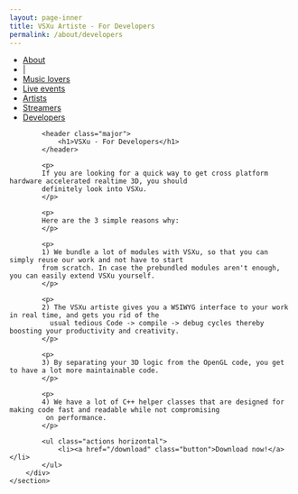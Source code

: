 ```yaml
---
layout: page-inner
title: VSXu Artiste - For Developers
permalink: /about/developers
---
```

<div id="main" class="alt">
    <section id="one">
        <div class="inner">
            <ul class="actions horizontal">
                <li><a href="/about" class="button">About</a></li>
                <li>|</li>
                <li><a href="/about/music-lovers" class="button">Music lovers</a></li>
                <li><a href="/about/live-events" class="button">Live events</a></li>
                <li><a href="/about/artists" class="button">Artists</a></li>
                <li><a href="/about/streamers" class="button">Streamers</a></li>
                <li><a href="/about/developers" class="button special">Developers</a></li>
            </ul>
            
            <header class="major">
                <h1>VSXu - For Developers</h1>
            </header>
              
            <p>
            If you are looking for a quick way to get cross platform hardware accelerated realtime 3D, you should 
            definitely look into VSXu.
            </p>
            
            <p> 
            Here are the 3 simple reasons why:
            </p>
            
            <p>
            1) We bundle a lot of modules with VSXu, so that you can simply reuse our work and not have to start 
            from scratch. In case the prebundled modules aren't enough, you can easily extend VSXu yourself.
            </p>
            
            <p>
            2) The VSXu artiste gives you a WSIWYG interface to your work in real time, and gets you rid of the 
              usual tedious Code -> compile -> debug cycles thereby boosting your productivity and creativity.
            </p>
            
            <p>
            3) By separating your 3D logic from the OpenGL code, you get to have a lot more maintainable code.
            </p>

            <p>
            4) We have a lot of C++ helper classes that are designed for making code fast and readable while not compromising
             on performance.
            </p>

            <ul class="actions horizontal">
                <li><a href="/download" class="button">Download now!</a></li>
            </ul>
        </div>
    </section>
</div>
